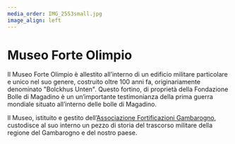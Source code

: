 ```yaml
---
media_order: IMG_2553small.jpg
image_align: left
---
```


# Museo Forte Olimpio
Il Museo Forte Olimpio è allestito all’interno di un edificio militare particolare e unico nel suo genere, costruito oltre 100 anni fa, originariamente denominato "Bolckhus Unten".
Questo fortino, di proprietà della Fondazione Bolle di Magadino è un un’importante testimonianza della prima guerra mondiale situato all’interno delle bolle di Magadino.

Il Museo, istituito e gestito dell’[Associazione Fortificazioni Gambarogno](https://www.fortificazionigambarogno.ch?target=_blank), custodisce al suo interno un pezzo di storia del trascorso militare della regione del Gambarogno e del nostro paese.
